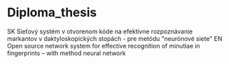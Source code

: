 # Diploma_thesis
SK Sieťový systém v otvorenom kóde na efektívne rozpoznávanie markantov v daktyloskopických stopách - pre metódu "neurónové siete"  EN Open source network system for effective recognition of minutiae in fingerprints – with method neural network
